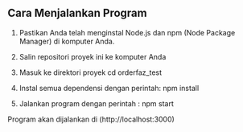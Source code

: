 ## Cara Menjalankan Program

1. Pastikan Anda telah menginstal Node.js dan npm (Node Package Manager) di komputer Anda.

2. Salin repositori proyek ini ke komputer Anda

3. Masuk ke direktori proyek
   cd orderfaz_test

4. Instal semua dependensi dengan perintah:
   npm install

5. Jalankan program dengan perintah :
   npm start

Program akan dijalankan di (http://localhost:3000)
